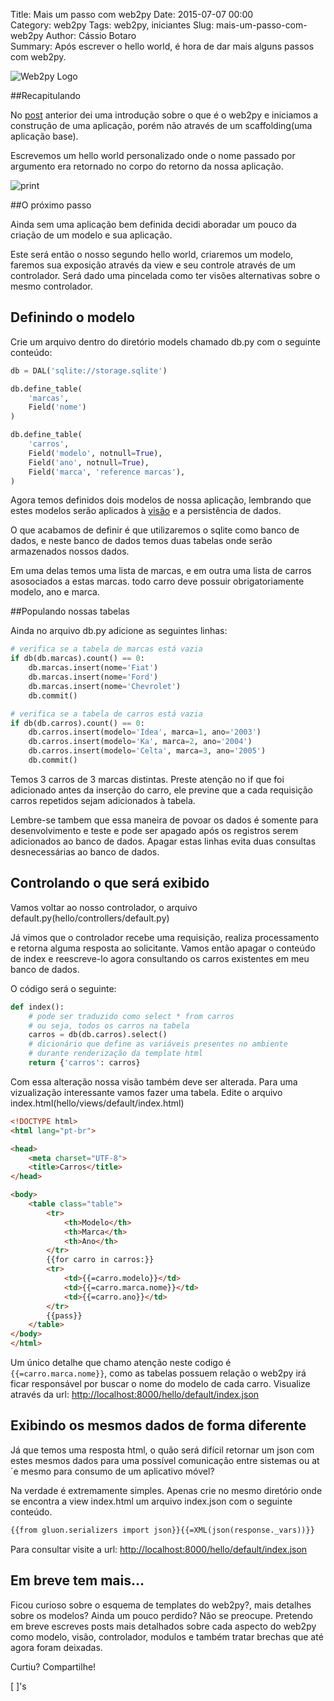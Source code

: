 Title: Mais um passo com web2py
Date: 2015-07-07 00:00  
Category: web2py
Tags: web2py, iniciantes
Slug: mais-um-passo-com-web2py 
Author: Cássio Botaro  
Summary: Após escrever o hello world, é hora de dar mais alguns passos com web2py.

![Web2py Logo]({filename}/images/web2py_logo.png)

##Recapitulando

No [post](http://cassiobotaro.github.io/introducao-ao-web2py.html) anterior dei uma introdução sobre o que é o web2py e iniciamos a construção de uma aplicação, porém não através de um scaffolding(uma aplicação base).

Escrevemos um hello world personalizado onde o nome passado por argumento era retornado no corpo do retorno da nossa aplicação.

![print]({filename}/images/print_screen_hello.png)

##O próximo passo

Ainda sem uma aplicação bem definida decidi aboradar um pouco da criação de um modelo e sua aplicação.

Este será então o nosso segundo hello world, criaremos um modelo, faremos sua exposição através da view e seu controle através de um controlador. Será dado uma pincelada como ter visões alternativas sobre o mesmo controlador.


## Definindo o modelo
Crie um arquivo dentro do diretório models chamado db.py com o seguinte conteúdo:
```python
db = DAL('sqlite://storage.sqlite')

db.define_table(
    'marcas',
    Field('nome')
)

db.define_table(
    'carros',
    Field('modelo', notnull=True),
    Field('ano', notnull=True),
    Field('marca', 'reference marcas'),
)
```
 
Agora temos definidos dois modelos de nossa aplicação, lembrando que estes modelos serão aplicados à [visão](http://web2py.com/books/default/chapter/29/07/forms-and-validators#SQLFORM) e a persistência de dados.

O que acabamos de definir é que utilizaremos o sqlite como banco de dados, e neste banco de dados temos duas tabelas onde serão armazenados nossos dados.

Em uma delas temos uma lista de marcas, e em outra uma lista de carros asosociados a estas marcas. todo carro deve possuir obrigatoriamente modelo, ano e marca.

##Populando nossas tabelas

Ainda no arquivo db.py adicione as seguintes linhas:
```python
# verifica se a tabela de marcas está vazia
if db(db.marcas).count() == 0:
    db.marcas.insert(nome='Fiat')
    db.marcas.insert(nome='Ford')
    db.marcas.insert(nome='Chevrolet')
    db.commit()

# verifica se a tabela de carros está vazia
if db(db.carros).count() == 0:
    db.carros.insert(modelo='Idea', marca=1, ano='2003')
    db.carros.insert(modelo='Ka', marca=2, ano='2004')
    db.carros.insert(modelo='Celta', marca=3, ano='2005')
    db.commit()

```

Temos 3 carros de 3 marcas distintas. Preste atenção no if que foi adicionado antes da inserção do carro, ele previne que a cada requisição carros repetidos sejam adicionados à tabela.

Lembre-se tambem que essa maneira de povoar os dados é somente para desenvolvimento e teste e pode ser apagado após os registros serem adicionados ao banco de dados. Apagar estas linhas evita duas consultas desnecessárias ao banco de dados.

## Controlando o que será exibido

Vamos voltar ao nosso controlador, o arquivo default.py(hello/controllers/default.py)

Já vimos que o controlador recebe uma requisição, realiza processamento e retorna alguma resposta ao solicitante.
Vamos então apagar o conteúdo de index e reescreve-lo agora consultando os carros existentes em meu banco de dados.

O código será o seguinte:
```python
def index():
    # pode ser traduzido como select * from carros
    # ou seja, todos os carros na tabela
    carros = db(db.carros).select()
    # dicionário que define as variáveis presentes no ambiente 
    # durante renderização da template html
    return {'carros': carros}
```

Com essa alteração nossa visão também deve ser alterada. Para uma vizualização interessante vamos fazer uma tabela.
Edite o arquivo index.html(hello/views/default/index.html)

```html
<!DOCTYPE html>
<html lang="pt-br">

<head>
    <meta charset="UTF-8">
    <title>Carros</title>
</head>

<body>
    <table class="table">
        <tr>
            <th>Modelo</th>
            <th>Marca</th>
            <th>Ano</th>
        </tr>
        {{for carro in carros:}}
        <tr>
            <td>{{=carro.modelo}}</td>
            <td>{{=carro.marca.nome}}</td>
            <td>{{=carro.ano}}</td>
        </tr>
        {{pass}}
    </table>
</body>
</html>

```

Um único detalhe que chamo atenção neste codigo é `{{=carro.marca.nome}}`, como as tabelas possuem relação o web2py irá ficar responsável por  buscar o nome do modelo de cada carro.
Visualize através da url: [http://localhost:8000/hello/default/index.json](http://localhost:8000/hello/default/index.json)

## Exibindo os mesmos dados de forma diferente

Já que temos uma resposta html, o quão será difícil retornar um json
com estes mesmos dados para uma possível comunicação entre sistemas ou at´e mesmo para consumo de um aplicativo móvel?

Na verdade é extremamente simples. Apenas crie no mesmo diretório onde se encontra a view index.html um arquivo index.json com o seguinte conteúdo.

```html
{{from gluon.serializers import json}}{{=XML(json(response._vars))}}
```

Para consultar visite a url: [http://localhost:8000/hello/default/index.json](http://localhost:8000/hello/default/index.json)

## Em breve tem mais...

Ficou curioso sobre o esquema de templates do web2py?, mais detalhes sobre os modelos? Ainda um pouco perdido? Não se preocupe.
Pretendo em breve escreves posts mais detalhados sobre cada aspecto do web2py como modelo, visão, controlador, modulos e também tratar brechas que até agora foram deixadas.

Curtiu? Compartilhe!

[ ]'s


